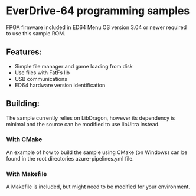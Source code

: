 # EverDrive-64 programming samples
FPGA firmware included in ED64 Menu OS version 3.04 or newer required to use this sample ROM.

## Features:
* Simple file manager and game loading from disk
* Use files with FatFs lib
* USB communications
* ED64 hardware version identification

## Building:
The sample currently relies on LibDragon, however its dependency is minimal and the source can be modified to use libUltra instead.

### With CMake
An example of how to build the sample using CMake (on Windows) can be found in the root directories azure-pipelines.yml file.

### With Makefile
A Makefile is included, but might need to be modified for your environment.
